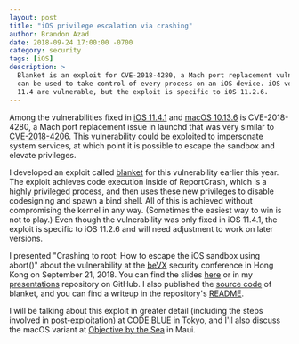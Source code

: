 ```yaml
---
layout: post
title: "iOS privilege escalation via crashing"
author: Brandon Azad
date: 2018-09-24 17:00:00 -0700
category: security
tags: [iOS]
description: >
  Blanket is an exploit for CVE-2018-4280, a Mach port replacement vulnerability in launchd, that
  can be used to take control of every process on an iOS device. iOS versions up to and including
  11.4 are vulnerable, but the exploit is specific to iOS 11.2.6.
---
```


Among the vulnerabilities fixed in [iOS 11.4.1] and [macOS 10.13.6] is CVE-2018-4280, a Mach port
replacement issue in launchd that was very similar to [CVE-2018-4206]. This vulnerability could be
exploited to impersonate system services, at which point it is possible to escape the sandbox and
elevate privileges.

[iOS 11.4.1]: https://support.apple.com/en-us/HT208938
[macOS 10.13.6]: https://support.apple.com/en-us/HT208937
[CVE-2018-4206]: https://bugs.chromium.org/p/project-zero/issues/detail?id=1529

I developed an exploit called [blanket] for this vulnerability earlier this year. The exploit
achieves code execution inside of ReportCrash, which is a highly privileged process, and then uses
these new privileges to disable codesigning and spawn a bind shell. All of this is achieved without
compromising the kernel in any way. (Sometimes the easiest way to win is not to play.) Even though
the vulnerability was only fixed in iOS 11.4.1, the exploit is specific to iOS 11.2.6 and will need
adjustment to work on later versions.

[blanket]: https://github.com/bazad/blanket

<!--more-->

I presented "Crashing to root: How to escape the iOS sandbox using abort()" about the vulnerability
at the [beVX] security conference in Hong Kong on September 21, 2018. You can find the slides
[here][slides] or in my [presentations] repository on GitHub. I also published the [source
code][blanket] of blanket, and you can find a writeup in the repository's [README].

[beVX]: https://www.beyondsecurity.com/bevxcon/
[slides]: /presentations/beVX-2018-Crashing-to-root.pdf
[presentations]: https://github.com/bazad/presentations
[README]: https://github.com/bazad/blanket/blob/master/README.md

I will be talking about this exploit in greater detail (including the steps involved in
post-exploitation) at [CODE BLUE] in Tokyo, and I'll also discuss the macOS variant at [Objective
by the Sea] in Maui.

[CODE BLUE]: https://codeblue.jp/2018/en/
[Objective by the Sea]: https://objectivebythesea.com

